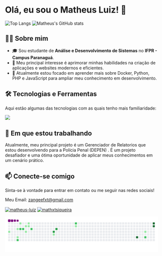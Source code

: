 # Olá, eu sou o Matheus Luiz! 👋


<p align="left"> 
  <img alt="Top Langs" height="150px" src="https://github-readme-stats.vercel.app/api/top-langs/?username=MatheusLSiqueira&layout=compact&theme=dracula" />
  <img alt="Matheus's GitHub stats" height="150px" src="https://github-readme-stats.vercel.app/api?username=MatheusLSiqueira&show_icons=true&theme=dracula" />
</p>

## 👨‍💻 Sobre mim

- 🎓 Sou estudante de **Análise e Desenvolvimento de Sistemas** no **IFPR - Campus Paranaguá**.
- 🚀 Meu principal interesse é aprimorar minhas habilidades na criação de aplicações e websites modernos e eficientes.
- 🌱 Atualmente estou focado em aprender mais sobre Docker, Python, PHP e JavaScript para ampliar meu conhecimento em desenvolvimento.

## 🛠️ Tecnologias e Ferramentas

Aqui estão algumas das tecnologias com as quais tenho mais familiaridade:

<p align="left">
  <a href="https://skillicons.dev">
    <img src="https://skillicons.dev/icons?i=php,laravel,tailwind,bootstrap,java,mysql,git" />
  </a>
</p>

## 🔭 Em que estou trabalhando

Atualmente, meu principal projeto é um Gerenciador de Relatorios que estou desenvolvendo para a Polícia Penal (DEPEN) . É um projeto desafiador e uma ótima oportunidade de aplicar meus conhecimentos em um cenário prático.

## 📫 Conecte-se comigo

Sinta-se à vontade para entrar em contato ou me seguir nas redes sociais!

Meu Email: zangeefxt@gmail.com
<p align="left">
<a href="[https://linkedin.com/in/matheus-luiz-08a1892a9](https://www.linkedin.com/in/matheus-luiz-6b7b34382/)" target="blank"><img align="center" src="https://raw.githubusercontent.com/rahuldkjain/github-profile-readme-generator/master/src/images/icons/Social/linked-in-alt.svg" alt="matheus-luiz" height="30" width="40" /></a>
<a href="https://instagram.com/mathxtsiqueira" target="blank"><img align="center" src="https://raw.githubusercontent.com/rahuldkjain/github-profile-readme-generator/master/src/images/icons/Social/instagram.svg" alt="mathxtsiqueira" height="30" width="40" /></a>


![snake gif](https://github.com/MatheusLSiqueira/MatheusLSiqueira/blob/output/github-contribution-grid-snake.gif)
